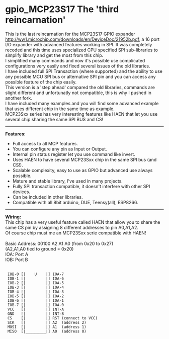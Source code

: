 # gpio_MCP23S17 The 'third reincarnation'
This is the last reincarnation for the MCP23S17 GPIO expander http://ww1.microchip.com/downloads/en/DeviceDoc/21952b.pdf, a 16 port I/O expander with advanced features working in SPI. It was completely recoded and this time uses specialized CPU specified SPI sub-libraries to simplify library and get the most from this chip.<br>
I simplified many commands and now it's possible use complicated configurations very easily and fixed several issues of the old libraries.<br>
I have included full SPI Transaction (where supported) and the ability to use any possible MCU SPI bus or alternative SPI pin and you can access any possible feature of the chip easily.<br>
This version is a 'step ahead' compared the old libraries, commands are slight different and unfortunatly not compatible, this is why I pushed in  another fork.<br>
I have included many examples and you will find some advanced example that uses different chip in the same time as example.<br>
MCP23Sxx series has very interesting features like HAEN that let you use several chip sharing the same SPI BUS and CS!<br>
***
<b>Features:</b><br>
 - Full access to all MCP features.
 - You can configure any pin as Input or Output.
 - Internal pin status register let you use command like invert.
 - Uses HAEN to have several MCP23Sxx chip in the same SPI bus (and CS!).
 - Scalable complexity, easy to use as GPIO but advanced use always possible.
 - Mature and stable library, I've used in many projects.
 - Fully SPI transaction compatible, it doesn't interfere with other SPI devices.
 - Can be included in other libraries.
 - Compatible with all 8bit arduino, DUE, Teensy(all), ESP8266.<br>

***

<b>Wiring:</b><br>
This chip has a very useful feature called HAEN that allow you to share the same CS pin by assigning 8 different addresses to pin A0,A1,A2.<br>Of course chip must me an MCP23Sxx serie compatible with HAEN!<br>
<br>
Basic Address:  00100 A2 A1 A0 (from 0x20 to 0x27)<br>
(A2,A1,A0 tied to ground = 0x20)<br>
IOA: Port A<br>
IOB: Port B<br>
<br>
```
 IOB-0 [|    U    |] IOA-7
 IOB-1 [|         |] IOA-6
 IOB-2 [|         |] IOA-5
 IOB-3 [|         |] IOA-4
 IOB-4 [|         |] IOA-3
 IOB-5 [|         |] IOA-2
 IOB-6 [|         |] IOA-1
 IOB-7 [|         |] IOA-0
 VCC   [|         |] INT-A
 GND   [|         |] INT-B
 CS    [|         |] RST (connect to VCC)
 SCK   [|         |] A2  (address 2)
 MOSI  [|         |] A1  (address 1)
 MISO  [|_________|] A0  (address 0)
 ```
<br>
